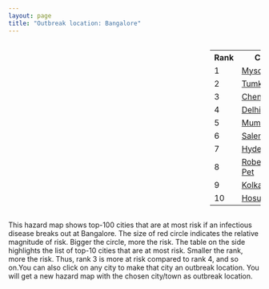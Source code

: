 ```yaml
---
layout: page
title: "Outbreak location: Bangalore"
---
```

<div style="width: 100%; overflow: auto;">
<div style="width: 75%; float: left;">
<div id="mapid">
<script src="https://buda-magenta.github.io/hazard_map/load_map.js"></script>

<script>
var marker_outbreak = L.marker([12.979120, 77.591300],{"autoPan": true}).addTo(map); marker_outbreak.bindTooltip("Bangalore").openTooltip();

var circle_1 = L.circle([12.305183, 76.655361], {"pane": "markerPane", "color": "red", "fill": true, "fillOpacity": 0.2, "fillRule": "evenodd", "lineCap": "round", "lineJoin": "round", "opacity": 1.0, "radius": 47008, "stroke": true, "weight": 3}).addTo(map);
circle_1.bindTooltip("Mysore<br>rank: 1<br>hazard index: 0.047008")
circle_1.bindPopup('<a href="https://buda-magenta.github.io/hazard_map/Mysore">Mysore</a>')

var circle_2 = L.circle([13.340077, 77.100621], {"pane": "markerPane", "color": "red", "fill": true, "fillOpacity": 0.2, "fillRule": "evenodd", "lineCap": "round", "lineJoin": "round", "opacity": 1.0, "radius": 25553, "stroke": true, "weight": 3}).addTo(map);
circle_2.bindTooltip("Tumkur<br>rank: 2<br>hazard index: 0.025554")
circle_2.bindPopup('<a href="https://buda-magenta.github.io/hazard_map/Tumkur">Tumkur</a>')

var circle_3 = L.circle([13.083694, 80.270186], {"pane": "markerPane", "color": "red", "fill": true, "fillOpacity": 0.2, "fillRule": "evenodd", "lineCap": "round", "lineJoin": "round", "opacity": 1.0, "radius": 20978, "stroke": true, "weight": 3}).addTo(map);
circle_3.bindTooltip("Chennai<br>rank: 3<br>hazard index: 0.020979")
circle_3.bindPopup('<a href="https://buda-magenta.github.io/hazard_map/Chennai">Chennai</a>')

var circle_4 = L.circle([28.651718, 77.221939], {"pane": "markerPane", "color": "red", "fill": true, "fillOpacity": 0.2, "fillRule": "evenodd", "lineCap": "round", "lineJoin": "round", "opacity": 1.0, "radius": 20429, "stroke": true, "weight": 3}).addTo(map);
circle_4.bindTooltip("Delhi<br>rank: 4<br>hazard index: 0.020430")
circle_4.bindPopup('<a href="https://buda-magenta.github.io/hazard_map/Delhi">Delhi</a>')

var circle_5 = L.circle([19.075990, 72.877393], {"pane": "markerPane", "color": "red", "fill": true, "fillOpacity": 0.2, "fillRule": "evenodd", "lineCap": "round", "lineJoin": "round", "opacity": 1.0, "radius": 16919, "stroke": true, "weight": 3}).addTo(map);
circle_5.bindTooltip("Mumbai<br>rank: 5<br>hazard index: 0.016919")
circle_5.bindPopup('<a href="https://buda-magenta.github.io/hazard_map/Mumbai">Mumbai</a>')

var circle_6 = L.circle([11.664300, 78.146000], {"pane": "markerPane", "color": "red", "fill": true, "fillOpacity": 0.2, "fillRule": "evenodd", "lineCap": "round", "lineJoin": "round", "opacity": 1.0, "radius": 15769, "stroke": true, "weight": 3}).addTo(map);
circle_6.bindTooltip("Salem<br>rank: 6<br>hazard index: 0.015770")
circle_6.bindPopup('<a href="https://buda-magenta.github.io/hazard_map/Salem">Salem</a>')

var circle_7 = L.circle([17.388786, 78.461065], {"pane": "markerPane", "color": "red", "fill": true, "fillOpacity": 0.2, "fillRule": "evenodd", "lineCap": "round", "lineJoin": "round", "opacity": 1.0, "radius": 14932, "stroke": true, "weight": 3}).addTo(map);
circle_7.bindTooltip("Hyderabad<br>rank: 7<br>hazard index: 0.014932")
circle_7.bindPopup('<a href="https://buda-magenta.github.io/hazard_map/Hyderabad">Hyderabad</a>')

var circle_8 = L.circle([12.955100, 78.269900], {"pane": "markerPane", "color": "red", "fill": true, "fillOpacity": 0.2, "fillRule": "evenodd", "lineCap": "round", "lineJoin": "round", "opacity": 1.0, "radius": 12706, "stroke": true, "weight": 3}).addTo(map);
circle_8.bindTooltip("Robertson Pet<br>rank: 8<br>hazard index: 0.012707")
circle_8.bindPopup('<a href="https://buda-magenta.github.io/hazard_map/Robertson_Pet">Robertson Pet</a>')

var circle_9 = L.circle([22.541418, 88.357691], {"pane": "markerPane", "color": "red", "fill": true, "fillOpacity": 0.2, "fillRule": "evenodd", "lineCap": "round", "lineJoin": "round", "opacity": 1.0, "radius": 10137, "stroke": true, "weight": 3}).addTo(map);
circle_9.bindTooltip("Kolkata<br>rank: 9<br>hazard index: 0.010137")
circle_9.bindPopup('<a href="https://buda-magenta.github.io/hazard_map/Kolkata">Kolkata</a>')

var circle_10 = L.circle([12.732884, 77.830948], {"pane": "markerPane", "color": "red", "fill": true, "fillOpacity": 0.2, "fillRule": "evenodd", "lineCap": "round", "lineJoin": "round", "opacity": 1.0, "radius": 8532, "stroke": true, "weight": 3}).addTo(map);
circle_10.bindTooltip("Hosur<br>rank: 10<br>hazard index: 0.008532")
circle_10.bindPopup('<a href="https://buda-magenta.github.io/hazard_map/Hosur">Hosur</a>')

var circle_11 = L.circle([18.521428, 73.854454], {"pane": "markerPane", "color": "red", "fill": true, "fillOpacity": 0.2, "fillRule": "evenodd", "lineCap": "round", "lineJoin": "round", "opacity": 1.0, "radius": 7918, "stroke": true, "weight": 3}).addTo(map);
circle_11.bindTooltip("Pune<br>rank: 11<br>hazard index: 0.007919")
circle_11.bindPopup('<a href="https://buda-magenta.github.io/hazard_map/Pune">Pune</a>')

var circle_12 = L.circle([12.523889, 76.896196], {"pane": "markerPane", "color": "red", "fill": true, "fillOpacity": 0.2, "fillRule": "evenodd", "lineCap": "round", "lineJoin": "round", "opacity": 1.0, "radius": 6992, "stroke": true, "weight": 3}).addTo(map);
circle_12.bindTooltip("Mandya<br>rank: 12<br>hazard index: 0.006992")
circle_12.bindPopup('<a href="https://buda-magenta.github.io/hazard_map/Mandya">Mandya</a>')

var circle_13 = L.circle([13.137000, 78.133961], {"pane": "markerPane", "color": "red", "fill": true, "fillOpacity": 0.2, "fillRule": "evenodd", "lineCap": "round", "lineJoin": "round", "opacity": 1.0, "radius": 6553, "stroke": true, "weight": 3}).addTo(map);
circle_13.bindTooltip("Kolar<br>rank: 13<br>hazard index: 0.006553")
circle_13.bindPopup('<a href="https://buda-magenta.github.io/hazard_map/Kolar">Kolar</a>')

var circle_14 = L.circle([12.869810, 74.843008], {"pane": "markerPane", "color": "red", "fill": true, "fillOpacity": 0.2, "fillRule": "evenodd", "lineCap": "round", "lineJoin": "round", "opacity": 1.0, "radius": 6455, "stroke": true, "weight": 3}).addTo(map);
circle_14.bindTooltip("Mangalore<br>rank: 14<br>hazard index: 0.006455")
circle_14.bindPopup('<a href="https://buda-magenta.github.io/hazard_map/Mangalore">Mangalore</a>')

var circle_15 = L.circle([13.007082, 76.099270], {"pane": "markerPane", "color": "red", "fill": true, "fillOpacity": 0.2, "fillRule": "evenodd", "lineCap": "round", "lineJoin": "round", "opacity": 1.0, "radius": 5862, "stroke": true, "weight": 3}).addTo(map);
circle_15.bindTooltip("Hassan<br>rank: 15<br>hazard index: 0.005863")
circle_15.bindPopup('<a href="https://buda-magenta.github.io/hazard_map/Hassan">Hassan</a>')

var circle_16 = L.circle([14.466127, 75.920636], {"pane": "markerPane", "color": "red", "fill": true, "fillOpacity": 0.2, "fillRule": "evenodd", "lineCap": "round", "lineJoin": "round", "opacity": 1.0, "radius": 5861, "stroke": true, "weight": 3}).addTo(map);
circle_16.bindTooltip("Davanagere<br>rank: 16<br>hazard index: 0.005862")
circle_16.bindPopup('<a href="https://buda-magenta.github.io/hazard_map/Davanagere">Davanagere</a>')

var circle_17 = L.circle([11.001812, 76.962843], {"pane": "markerPane", "color": "red", "fill": true, "fillOpacity": 0.2, "fillRule": "evenodd", "lineCap": "round", "lineJoin": "round", "opacity": 1.0, "radius": 5517, "stroke": true, "weight": 3}).addTo(map);
circle_17.bindTooltip("Coimbatore<br>rank: 17<br>hazard index: 0.005518")
circle_17.bindPopup('<a href="https://buda-magenta.github.io/hazard_map/Coimbatore">Coimbatore</a>')

var circle_18 = L.circle([13.932609, 75.574978], {"pane": "markerPane", "color": "red", "fill": true, "fillOpacity": 0.2, "fillRule": "evenodd", "lineCap": "round", "lineJoin": "round", "opacity": 1.0, "radius": 5393, "stroke": true, "weight": 3}).addTo(map);
circle_18.bindTooltip("Shimoga<br>rank: 18<br>hazard index: 0.005393")
circle_18.bindPopup('<a href="https://buda-magenta.github.io/hazard_map/Shimoga">Shimoga</a>')

var circle_19 = L.circle([23.021624, 72.579707], {"pane": "markerPane", "color": "red", "fill": true, "fillOpacity": 0.2, "fillRule": "evenodd", "lineCap": "round", "lineJoin": "round", "opacity": 1.0, "radius": 5319, "stroke": true, "weight": 3}).addTo(map);
circle_19.bindTooltip("Ahmedabad<br>rank: 19<br>hazard index: 0.005320")
circle_19.bindPopup('<a href="https://buda-magenta.github.io/hazard_map/Ahmedabad">Ahmedabad</a>')

var circle_20 = L.circle([9.931308, 76.267414], {"pane": "markerPane", "color": "red", "fill": true, "fillOpacity": 0.2, "fillRule": "evenodd", "lineCap": "round", "lineJoin": "round", "opacity": 1.0, "radius": 4685, "stroke": true, "weight": 3}).addTo(map);
circle_20.bindTooltip("Kochi<br>rank: 20<br>hazard index: 0.004685")
circle_20.bindPopup('<a href="https://buda-magenta.github.io/hazard_map/Kochi">Kochi</a>')

var circle_21 = L.circle([15.351838, 75.137985], {"pane": "markerPane", "color": "red", "fill": true, "fillOpacity": 0.2, "fillRule": "evenodd", "lineCap": "round", "lineJoin": "round", "opacity": 1.0, "radius": 4582, "stroke": true, "weight": 3}).addTo(map);
circle_21.bindTooltip("Hubli<br>rank: 21<br>hazard index: 0.004582")
circle_21.bindPopup('<a href="https://buda-magenta.github.io/hazard_map/Hubli">Hubli</a>')

var circle_22 = L.circle([16.508759, 80.618510], {"pane": "markerPane", "color": "red", "fill": true, "fillOpacity": 0.2, "fillRule": "evenodd", "lineCap": "round", "lineJoin": "round", "opacity": 1.0, "radius": 4488, "stroke": true, "weight": 3}).addTo(map);
circle_22.bindTooltip("Vijayawada<br>rank: 22<br>hazard index: 0.004489")
circle_22.bindPopup('<a href="https://buda-magenta.github.io/hazard_map/Vijayawada">Vijayawada</a>')

var circle_23 = L.circle([17.723128, 83.301284], {"pane": "markerPane", "color": "red", "fill": true, "fillOpacity": 0.2, "fillRule": "evenodd", "lineCap": "round", "lineJoin": "round", "opacity": 1.0, "radius": 4446, "stroke": true, "weight": 3}).addTo(map);
circle_23.bindTooltip("Visakhapatnam<br>rank: 23<br>hazard index: 0.004447")
circle_23.bindPopup('<a href="https://buda-magenta.github.io/hazard_map/Visakhapatnam">Visakhapatnam</a>')

var circle_24 = L.circle([14.654623, 77.556260], {"pane": "markerPane", "color": "red", "fill": true, "fillOpacity": 0.2, "fillRule": "evenodd", "lineCap": "round", "lineJoin": "round", "opacity": 1.0, "radius": 4344, "stroke": true, "weight": 3}).addTo(map);
circle_24.bindTooltip("Anantapur<br>rank: 24<br>hazard index: 0.004344")
circle_24.bindPopup('<a href="https://buda-magenta.github.io/hazard_map/Anantapur">Anantapur</a>')

var circle_25 = L.circle([15.398403, 73.812918], {"pane": "markerPane", "color": "red", "fill": true, "fillOpacity": 0.2, "fillRule": "evenodd", "lineCap": "round", "lineJoin": "round", "opacity": 1.0, "radius": 4057, "stroke": true, "weight": 3}).addTo(map);
circle_25.bindTooltip("Vasco Da Gama<br>rank: 25<br>hazard index: 0.004057")
circle_25.bindPopup('<a href="https://buda-magenta.github.io/hazard_map/Vasco_Da_Gama">Vasco Da Gama</a>')

var circle_26 = L.circle([20.266777, 85.843559], {"pane": "markerPane", "color": "red", "fill": true, "fillOpacity": 0.2, "fillRule": "evenodd", "lineCap": "round", "lineJoin": "round", "opacity": 1.0, "radius": 3992, "stroke": true, "weight": 3}).addTo(map);
circle_26.bindTooltip("Bhubaneswar<br>rank: 26<br>hazard index: 0.003992")
circle_26.bindPopup('<a href="https://buda-magenta.github.io/hazard_map/Bhubaneswar">Bhubaneswar</a>')

var circle_27 = L.circle([8.576971, 77.050125], {"pane": "markerPane", "color": "red", "fill": true, "fillOpacity": 0.2, "fillRule": "evenodd", "lineCap": "round", "lineJoin": "round", "opacity": 1.0, "radius": 3327, "stroke": true, "weight": 3}).addTo(map);
circle_27.bindTooltip("Thiruvananthapuram<br>rank: 27<br>hazard index: 0.003328")
circle_27.bindPopup('<a href="https://buda-magenta.github.io/hazard_map/Thiruvananthapuram">Thiruvananthapuram</a>')

var circle_28 = L.circle([13.826383, 77.493772], {"pane": "markerPane", "color": "red", "fill": true, "fillOpacity": 0.2, "fillRule": "evenodd", "lineCap": "round", "lineJoin": "round", "opacity": 1.0, "radius": 2938, "stroke": true, "weight": 3}).addTo(map);
circle_28.bindTooltip("Hindupur<br>rank: 28<br>hazard index: 0.002938")
circle_28.bindPopup('<a href="https://buda-magenta.github.io/hazard_map/Hindupur">Hindupur</a>')

var circle_29 = L.circle([17.849907, 75.276320], {"pane": "markerPane", "color": "red", "fill": true, "fillOpacity": 0.2, "fillRule": "evenodd", "lineCap": "round", "lineJoin": "round", "opacity": 1.0, "radius": 2830, "stroke": true, "weight": 3}).addTo(map);
circle_29.bindTooltip("Solapur<br>rank: 29<br>hazard index: 0.002830")
circle_29.bindPopup('<a href="https://buda-magenta.github.io/hazard_map/Solapur">Solapur</a>')

var circle_30 = L.circle([21.149813, 79.082056], {"pane": "markerPane", "color": "red", "fill": true, "fillOpacity": 0.2, "fillRule": "evenodd", "lineCap": "round", "lineJoin": "round", "opacity": 1.0, "radius": 2656, "stroke": true, "weight": 3}).addTo(map);
circle_30.bindTooltip("Nagpur<br>rank: 30<br>hazard index: 0.002657")
circle_30.bindPopup('<a href="https://buda-magenta.github.io/hazard_map/Nagpur">Nagpur</a>')

var circle_31 = L.circle([14.226644, 76.400512], {"pane": "markerPane", "color": "red", "fill": true, "fillOpacity": 0.2, "fillRule": "evenodd", "lineCap": "round", "lineJoin": "round", "opacity": 1.0, "radius": 2652, "stroke": true, "weight": 3}).addTo(map);
circle_31.bindTooltip("Chitradurga<br>rank: 31<br>hazard index: 0.002652")
circle_31.bindPopup('<a href="https://buda-magenta.github.io/hazard_map/Chitradurga">Chitradurga</a>')

var circle_32 = L.circle([14.422347, 77.720069], {"pane": "markerPane", "color": "red", "fill": true, "fillOpacity": 0.2, "fillRule": "evenodd", "lineCap": "round", "lineJoin": "round", "opacity": 1.0, "radius": 2587, "stroke": true, "weight": 3}).addTo(map);
circle_32.bindTooltip("Dharmavaram<br>rank: 32<br>hazard index: 0.002588")
circle_32.bindPopup('<a href="https://buda-magenta.github.io/hazard_map/Dharmavaram">Dharmavaram</a>')

var circle_33 = L.circle([9.926115, 78.114098], {"pane": "markerPane", "color": "red", "fill": true, "fillOpacity": 0.2, "fillRule": "evenodd", "lineCap": "round", "lineJoin": "round", "opacity": 1.0, "radius": 2576, "stroke": true, "weight": 3}).addTo(map);
circle_33.bindTooltip("Madurai<br>rank: 33<br>hazard index: 0.002576")
circle_33.bindPopup('<a href="https://buda-magenta.github.io/hazard_map/Madurai">Madurai</a>')

var circle_34 = L.circle([20.166670, 79.172114], {"pane": "markerPane", "color": "red", "fill": true, "fillOpacity": 0.2, "fillRule": "evenodd", "lineCap": "round", "lineJoin": "round", "opacity": 1.0, "radius": 2522, "stroke": true, "weight": 3}).addTo(map);
circle_34.bindTooltip("Bhadravati<br>rank: 34<br>hazard index: 0.002522")
circle_34.bindPopup('<a href="https://buda-magenta.github.io/hazard_map/Bhadravati">Bhadravati</a>')

var circle_35 = L.circle([11.369204, 77.676627], {"pane": "markerPane", "color": "red", "fill": true, "fillOpacity": 0.2, "fillRule": "evenodd", "lineCap": "round", "lineJoin": "round", "opacity": 1.0, "radius": 2483, "stroke": true, "weight": 3}).addTo(map);
circle_35.bindTooltip("Erode<br>rank: 35<br>hazard index: 0.002484")
circle_35.bindPopup('<a href="https://buda-magenta.github.io/hazard_map/Erode">Erode</a>')

var circle_36 = L.circle([17.166667, 77.083333], {"pane": "markerPane", "color": "red", "fill": true, "fillOpacity": 0.2, "fillRule": "evenodd", "lineCap": "round", "lineJoin": "round", "opacity": 1.0, "radius": 2416, "stroke": true, "weight": 3}).addTo(map);
circle_36.bindTooltip("Gulbarga<br>rank: 36<br>hazard index: 0.002417")
circle_36.bindPopup('<a href="https://buda-magenta.github.io/hazard_map/Gulbarga">Gulbarga</a>')

var circle_37 = L.circle([26.838100, 80.934600], {"pane": "markerPane", "color": "red", "fill": true, "fillOpacity": 0.2, "fillRule": "evenodd", "lineCap": "round", "lineJoin": "round", "opacity": 1.0, "radius": 2407, "stroke": true, "weight": 3}).addTo(map);
circle_37.bindTooltip("Lucknow<br>rank: 37<br>hazard index: 0.002407")
circle_37.bindPopup('<a href="https://buda-magenta.github.io/hazard_map/Lucknow">Lucknow</a>')

var circle_38 = L.circle([26.915458, 75.818982], {"pane": "markerPane", "color": "red", "fill": true, "fillOpacity": 0.2, "fillRule": "evenodd", "lineCap": "round", "lineJoin": "round", "opacity": 1.0, "radius": 2331, "stroke": true, "weight": 3}).addTo(map);
circle_38.bindTooltip("Jaipur<br>rank: 38<br>hazard index: 0.002331")
circle_38.bindPopup('<a href="https://buda-magenta.github.io/hazard_map/Jaipur">Jaipur</a>')

var circle_39 = L.circle([13.160105, 79.155551], {"pane": "markerPane", "color": "red", "fill": true, "fillOpacity": 0.2, "fillRule": "evenodd", "lineCap": "round", "lineJoin": "round", "opacity": 1.0, "radius": 2222, "stroke": true, "weight": 3}).addTo(map);
circle_39.bindTooltip("Chittoor<br>rank: 39<br>hazard index: 0.002222")
circle_39.bindPopup('<a href="https://buda-magenta.github.io/hazard_map/Chittoor">Chittoor</a>')

var circle_40 = L.circle([26.180598, 91.753943], {"pane": "markerPane", "color": "red", "fill": true, "fillOpacity": 0.2, "fillRule": "evenodd", "lineCap": "round", "lineJoin": "round", "opacity": 1.0, "radius": 2125, "stroke": true, "weight": 3}).addTo(map);
circle_40.bindTooltip("Guwahati<br>rank: 40<br>hazard index: 0.002126")
circle_40.bindPopup('<a href="https://buda-magenta.github.io/hazard_map/Guwahati">Guwahati</a>')

var circle_41 = L.circle([25.609324, 85.123525], {"pane": "markerPane", "color": "red", "fill": true, "fillOpacity": 0.2, "fillRule": "evenodd", "lineCap": "round", "lineJoin": "round", "opacity": 1.0, "radius": 2120, "stroke": true, "weight": 3}).addTo(map);
circle_41.bindTooltip("Patna<br>rank: 41<br>hazard index: 0.002120")
circle_41.bindPopup('<a href="https://buda-magenta.github.io/hazard_map/Patna">Patna</a>')

var circle_42 = L.circle([12.794811, 79.000641], {"pane": "markerPane", "color": "red", "fill": true, "fillOpacity": 0.2, "fillRule": "evenodd", "lineCap": "round", "lineJoin": "round", "opacity": 1.0, "radius": 2044, "stroke": true, "weight": 3}).addTo(map);
circle_42.bindTooltip("Vellore<br>rank: 42<br>hazard index: 0.002044")
circle_42.bindPopup('<a href="https://buda-magenta.github.io/hazard_map/Vellore">Vellore</a>')

var circle_43 = L.circle([13.573260, 78.479146], {"pane": "markerPane", "color": "red", "fill": true, "fillOpacity": 0.2, "fillRule": "evenodd", "lineCap": "round", "lineJoin": "round", "opacity": 1.0, "radius": 1863, "stroke": true, "weight": 3}).addTo(map);
circle_43.bindTooltip("Madanapalle<br>rank: 43<br>hazard index: 0.001863")
circle_43.bindPopup('<a href="https://buda-magenta.github.io/hazard_map/Madanapalle">Madanapalle</a>')

var circle_44 = L.circle([12.792907, 78.699917], {"pane": "markerPane", "color": "red", "fill": true, "fillOpacity": 0.2, "fillRule": "evenodd", "lineCap": "round", "lineJoin": "round", "opacity": 1.0, "radius": 1711, "stroke": true, "weight": 3}).addTo(map);
circle_44.bindTooltip("Ambur<br>rank: 44<br>hazard index: 0.001711")
circle_44.bindPopup('<a href="https://buda-magenta.github.io/hazard_map/Ambur">Ambur</a>')

var circle_45 = L.circle([13.631637, 79.423171], {"pane": "markerPane", "color": "red", "fill": true, "fillOpacity": 0.2, "fillRule": "evenodd", "lineCap": "round", "lineJoin": "round", "opacity": 1.0, "radius": 1709, "stroke": true, "weight": 3}).addTo(map);
circle_45.bindTooltip("Tirupati<br>rank: 45<br>hazard index: 0.001710")
circle_45.bindPopup('<a href="https://buda-magenta.github.io/hazard_map/Tirupati">Tirupati</a>')

var circle_46 = L.circle([22.720362, 75.868200], {"pane": "markerPane", "color": "red", "fill": true, "fillOpacity": 0.2, "fillRule": "evenodd", "lineCap": "round", "lineJoin": "round", "opacity": 1.0, "radius": 1699, "stroke": true, "weight": 3}).addTo(map);
circle_46.bindTooltip("Indore<br>rank: 46<br>hazard index: 0.001699")
circle_46.bindPopup('<a href="https://buda-magenta.github.io/hazard_map/Indore">Indore</a>')

var circle_47 = L.circle([25.531031, 78.652689], {"pane": "markerPane", "color": "red", "fill": true, "fillOpacity": 0.2, "fillRule": "evenodd", "lineCap": "round", "lineJoin": "round", "opacity": 1.0, "radius": 1632, "stroke": true, "weight": 3}).addTo(map);
circle_47.bindTooltip("Jhansi<br>rank: 47<br>hazard index: 0.001632")
circle_47.bindPopup('<a href="https://buda-magenta.github.io/hazard_map/Jhansi">Jhansi</a>')

var circle_48 = L.circle([23.370035, 85.325013], {"pane": "markerPane", "color": "red", "fill": true, "fillOpacity": 0.2, "fillRule": "evenodd", "lineCap": "round", "lineJoin": "round", "opacity": 1.0, "radius": 1592, "stroke": true, "weight": 3}).addTo(map);
circle_48.bindTooltip("Ranchi<br>rank: 48<br>hazard index: 0.001593")
circle_48.bindPopup('<a href="https://buda-magenta.github.io/hazard_map/Ranchi">Ranchi</a>')

var circle_49 = L.circle([11.101781, 77.345192], {"pane": "markerPane", "color": "red", "fill": true, "fillOpacity": 0.2, "fillRule": "evenodd", "lineCap": "round", "lineJoin": "round", "opacity": 1.0, "radius": 1582, "stroke": true, "weight": 3}).addTo(map);
circle_49.bindTooltip("Tiruppur<br>rank: 49<br>hazard index: 0.001583")
circle_49.bindPopup('<a href="https://buda-magenta.github.io/hazard_map/Tiruppur">Tiruppur</a>')

var circle_50 = L.circle([12.227213, 79.070156], {"pane": "markerPane", "color": "red", "fill": true, "fillOpacity": 0.2, "fillRule": "evenodd", "lineCap": "round", "lineJoin": "round", "opacity": 1.0, "radius": 1421, "stroke": true, "weight": 3}).addTo(map);
circle_50.bindTooltip("Tiruvannamalai<br>rank: 50<br>hazard index: 0.001421")
circle_50.bindPopup('<a href="https://buda-magenta.github.io/hazard_map/Tiruvannamalai">Tiruvannamalai</a>')

var circle_51 = L.circle([15.143395, 76.919388], {"pane": "markerPane", "color": "red", "fill": true, "fillOpacity": 0.2, "fillRule": "evenodd", "lineCap": "round", "lineJoin": "round", "opacity": 1.0, "radius": 1377, "stroke": true, "weight": 3}).addTo(map);
circle_51.bindTooltip("Bellary<br>rank: 51<br>hazard index: 0.001377")
circle_51.bindPopup('<a href="https://buda-magenta.github.io/hazard_map/Bellary">Bellary</a>')

var circle_52 = L.circle([15.857267, 74.506934], {"pane": "markerPane", "color": "red", "fill": true, "fillOpacity": 0.2, "fillRule": "evenodd", "lineCap": "round", "lineJoin": "round", "opacity": 1.0, "radius": 1330, "stroke": true, "weight": 3}).addTo(map);
circle_52.bindTooltip("Belgaum<br>rank: 52<br>hazard index: 0.001331")
circle_52.bindPopup('<a href="https://buda-magenta.github.io/hazard_map/Belgaum">Belgaum</a>')

var circle_53 = L.circle([14.625888, 75.635724], {"pane": "markerPane", "color": "red", "fill": true, "fillOpacity": 0.2, "fillRule": "evenodd", "lineCap": "round", "lineJoin": "round", "opacity": 1.0, "radius": 1193, "stroke": true, "weight": 3}).addTo(map);
circle_53.bindTooltip("Ranibennur<br>rank: 53<br>hazard index: 0.001194")
circle_53.bindPopup('<a href="https://buda-magenta.github.io/hazard_map/Ranibennur">Ranibennur</a>')

var circle_54 = L.circle([21.170200, 72.831100], {"pane": "markerPane", "color": "red", "fill": true, "fillOpacity": 0.2, "fillRule": "evenodd", "lineCap": "round", "lineJoin": "round", "opacity": 1.0, "radius": 1140, "stroke": true, "weight": 3}).addTo(map);
circle_54.bindTooltip("Surat<br>rank: 54<br>hazard index: 0.001140")
circle_54.bindPopup('<a href="https://buda-magenta.github.io/hazard_map/Surat">Surat</a>')

var circle_55 = L.circle([16.083333, 77.166667], {"pane": "markerPane", "color": "red", "fill": true, "fillOpacity": 0.2, "fillRule": "evenodd", "lineCap": "round", "lineJoin": "round", "opacity": 1.0, "radius": 1073, "stroke": true, "weight": 3}).addTo(map);
circle_55.bindTooltip("Raichur<br>rank: 55<br>hazard index: 0.001074")
circle_55.bindPopup('<a href="https://buda-magenta.github.io/hazard_map/Raichur">Raichur</a>')

var circle_56 = L.circle([17.005045, 81.780473], {"pane": "markerPane", "color": "red", "fill": true, "fillOpacity": 0.2, "fillRule": "evenodd", "lineCap": "round", "lineJoin": "round", "opacity": 1.0, "radius": 996, "stroke": true, "weight": 3}).addTo(map);
circle_56.bindTooltip("Rajahmundry<br>rank: 56<br>hazard index: 0.000997")
circle_56.bindPopup('<a href="https://buda-magenta.github.io/hazard_map/Rajahmundry">Rajahmundry</a>')

var circle_57 = L.circle([30.733442, 76.779714], {"pane": "markerPane", "color": "red", "fill": true, "fillOpacity": 0.2, "fillRule": "evenodd", "lineCap": "round", "lineJoin": "round", "opacity": 1.0, "radius": 964, "stroke": true, "weight": 3}).addTo(map);
circle_57.bindTooltip("Chandigarh<br>rank: 57<br>hazard index: 0.000965")
circle_57.bindPopup('<a href="https://buda-magenta.github.io/hazard_map/Chandigarh">Chandigarh</a>')

var circle_58 = L.circle([19.194329, 72.970178], {"pane": "markerPane", "color": "red", "fill": true, "fillOpacity": 0.2, "fillRule": "evenodd", "lineCap": "round", "lineJoin": "round", "opacity": 1.0, "radius": 946, "stroke": true, "weight": 3}).addTo(map);
circle_58.bindTooltip("Thane<br>rank: 58<br>hazard index: 0.000946")
circle_58.bindPopup('<a href="https://buda-magenta.github.io/hazard_map/Thane">Thane</a>')

var circle_59 = L.circle([18.793568, 80.815939], {"pane": "markerPane", "color": "red", "fill": true, "fillOpacity": 0.2, "fillRule": "evenodd", "lineCap": "round", "lineJoin": "round", "opacity": 1.0, "radius": 945, "stroke": true, "weight": 3}).addTo(map);
circle_59.bindTooltip("Bijapur<br>rank: 59<br>hazard index: 0.000945")
circle_59.bindPopup('<a href="https://buda-magenta.github.io/hazard_map/Bijapur">Bijapur</a>')

var circle_60 = L.circle([16.291519, 80.454159], {"pane": "markerPane", "color": "red", "fill": true, "fillOpacity": 0.2, "fillRule": "evenodd", "lineCap": "round", "lineJoin": "round", "opacity": 1.0, "radius": 935, "stroke": true, "weight": 3}).addTo(map);
circle_60.bindTooltip("Guntur<br>rank: 60<br>hazard index: 0.000936")
circle_60.bindPopup('<a href="https://buda-magenta.github.io/hazard_map/Guntur">Guntur</a>')

var circle_61 = L.circle([15.119651, 77.455290], {"pane": "markerPane", "color": "red", "fill": true, "fillOpacity": 0.2, "fillRule": "evenodd", "lineCap": "round", "lineJoin": "round", "opacity": 1.0, "radius": 930, "stroke": true, "weight": 3}).addTo(map);
circle_61.bindTooltip("Guntakal<br>rank: 61<br>hazard index: 0.000930")
circle_61.bindPopup('<a href="https://buda-magenta.github.io/hazard_map/Guntakal">Guntakal</a>')

var circle_62 = L.circle([10.804973, 78.687030], {"pane": "markerPane", "color": "red", "fill": true, "fillOpacity": 0.2, "fillRule": "evenodd", "lineCap": "round", "lineJoin": "round", "opacity": 1.0, "radius": 917, "stroke": true, "weight": 3}).addTo(map);
circle_62.bindTooltip("Tiruchirappalli<br>rank: 62<br>hazard index: 0.000918")
circle_62.bindPopup('<a href="https://buda-magenta.github.io/hazard_map/Tiruchirappalli">Tiruchirappalli</a>')

var circle_63 = L.circle([26.698885, 88.320030], {"pane": "markerPane", "color": "red", "fill": true, "fillOpacity": 0.2, "fillRule": "evenodd", "lineCap": "round", "lineJoin": "round", "opacity": 1.0, "radius": 884, "stroke": true, "weight": 3}).addTo(map);
circle_63.bindTooltip("Bagdogra<br>rank: 63<br>hazard index: 0.000884")
circle_63.bindPopup('<a href="https://buda-magenta.github.io/hazard_map/Bagdogra">Bagdogra</a>')

var circle_64 = L.circle([15.266493, 76.387230], {"pane": "markerPane", "color": "red", "fill": true, "fillOpacity": 0.2, "fillRule": "evenodd", "lineCap": "round", "lineJoin": "round", "opacity": 1.0, "radius": 862, "stroke": true, "weight": 3}).addTo(map);
circle_64.bindTooltip("Hospet<br>rank: 64<br>hazard index: 0.000862")
circle_64.bindPopup('<a href="https://buda-magenta.github.io/hazard_map/Hospet">Hospet</a>')

var circle_65 = L.circle([11.258608, 75.778874], {"pane": "markerPane", "color": "red", "fill": true, "fillOpacity": 0.2, "fillRule": "evenodd", "lineCap": "round", "lineJoin": "round", "opacity": 1.0, "radius": 745, "stroke": true, "weight": 3}).addTo(map);
circle_65.bindTooltip("Kozhikode<br>rank: 65<br>hazard index: 0.000745")
circle_65.bindPopup('<a href="https://buda-magenta.github.io/hazard_map/Kozhikode">Kozhikode</a>')

var circle_66 = L.circle([25.335649, 83.007629], {"pane": "markerPane", "color": "red", "fill": true, "fillOpacity": 0.2, "fillRule": "evenodd", "lineCap": "round", "lineJoin": "round", "opacity": 1.0, "radius": 744, "stroke": true, "weight": 3}).addTo(map);
circle_66.bindTooltip("Varanasi<br>rank: 66<br>hazard index: 0.000744")
circle_66.bindPopup('<a href="https://buda-magenta.github.io/hazard_map/Varanasi">Varanasi</a>')

var circle_67 = L.circle([14.449372, 79.987376], {"pane": "markerPane", "color": "red", "fill": true, "fillOpacity": 0.2, "fillRule": "evenodd", "lineCap": "round", "lineJoin": "round", "opacity": 1.0, "radius": 613, "stroke": true, "weight": 3}).addTo(map);
circle_67.bindTooltip("Nellore<br>rank: 67<br>hazard index: 0.000614")
circle_67.bindPopup('<a href="https://buda-magenta.github.io/hazard_map/Nellore">Nellore</a>')

var circle_68 = L.circle([8.701220, 77.579269], {"pane": "markerPane", "color": "red", "fill": true, "fillOpacity": 0.2, "fillRule": "evenodd", "lineCap": "round", "lineJoin": "round", "opacity": 1.0, "radius": 612, "stroke": true, "weight": 3}).addTo(map);
circle_68.bindTooltip("Tirunelveli<br>rank: 68<br>hazard index: 0.000613")
circle_68.bindPopup('<a href="https://buda-magenta.github.io/hazard_map/Tirunelveli">Tirunelveli</a>')

var circle_69 = L.circle([15.426365, 75.630079], {"pane": "markerPane", "color": "red", "fill": true, "fillOpacity": 0.2, "fillRule": "evenodd", "lineCap": "round", "lineJoin": "round", "opacity": 1.0, "radius": 603, "stroke": true, "weight": 3}).addTo(map);
circle_69.bindTooltip("Gadag<br>rank: 69<br>hazard index: 0.000603")
circle_69.bindPopup('<a href="https://buda-magenta.github.io/hazard_map/Gadag">Gadag</a>')

var circle_70 = L.circle([10.525626, 76.213254], {"pane": "markerPane", "color": "red", "fill": true, "fillOpacity": 0.2, "fillRule": "evenodd", "lineCap": "round", "lineJoin": "round", "opacity": 1.0, "radius": 602, "stroke": true, "weight": 3}).addTo(map);
circle_70.bindTooltip("Thrissur<br>rank: 70<br>hazard index: 0.000602")
circle_70.bindPopup('<a href="https://buda-magenta.github.io/hazard_map/Thrissur">Thrissur</a>')

var circle_71 = L.circle([17.910400, 77.519900], {"pane": "markerPane", "color": "red", "fill": true, "fillOpacity": 0.2, "fillRule": "evenodd", "lineCap": "round", "lineJoin": "round", "opacity": 1.0, "radius": 596, "stroke": true, "weight": 3}).addTo(map);
circle_71.bindTooltip("Bidar<br>rank: 71<br>hazard index: 0.000596")
circle_71.bindPopup('<a href="https://buda-magenta.github.io/hazard_map/Bidar">Bidar</a>')

var circle_72 = L.circle([23.258486, 77.401989], {"pane": "markerPane", "color": "red", "fill": true, "fillOpacity": 0.2, "fillRule": "evenodd", "lineCap": "round", "lineJoin": "round", "opacity": 1.0, "radius": 583, "stroke": true, "weight": 3}).addTo(map);
circle_72.bindTooltip("Bhopal<br>rank: 72<br>hazard index: 0.000583")
circle_72.bindPopup('<a href="https://buda-magenta.github.io/hazard_map/Bhopal">Bhopal</a>')

var circle_73 = L.circle([13.318014, 75.773874], {"pane": "markerPane", "color": "red", "fill": true, "fillOpacity": 0.2, "fillRule": "evenodd", "lineCap": "round", "lineJoin": "round", "opacity": 1.0, "radius": 583, "stroke": true, "weight": 3}).addTo(map);
circle_73.bindTooltip("Chikmagalur<br>rank: 73<br>hazard index: 0.000583")
circle_73.bindPopup('<a href="https://buda-magenta.github.io/hazard_map/Chikmagalur">Chikmagalur</a>')

var circle_74 = L.circle([10.915649, 79.806949], {"pane": "markerPane", "color": "red", "fill": true, "fillOpacity": 0.2, "fillRule": "evenodd", "lineCap": "round", "lineJoin": "round", "opacity": 1.0, "radius": 487, "stroke": true, "weight": 3}).addTo(map);
circle_74.bindTooltip("Pondicherry<br>rank: 74<br>hazard index: 0.000487")
circle_74.bindPopup('<a href="https://buda-magenta.github.io/hazard_map/Pondicherry">Pondicherry</a>')

var circle_75 = L.circle([19.807608, 85.825254], {"pane": "markerPane", "color": "red", "fill": true, "fillOpacity": 0.2, "fillRule": "evenodd", "lineCap": "round", "lineJoin": "round", "opacity": 1.0, "radius": 459, "stroke": true, "weight": 3}).addTo(map);
circle_75.bindTooltip("Puri<br>rank: 75<br>hazard index: 0.000460")
circle_75.bindPopup('<a href="https://buda-magenta.github.io/hazard_map/Puri">Puri</a>')

var circle_76 = L.circle([21.237947, 81.633683], {"pane": "markerPane", "color": "red", "fill": true, "fillOpacity": 0.2, "fillRule": "evenodd", "lineCap": "round", "lineJoin": "round", "opacity": 1.0, "radius": 440, "stroke": true, "weight": 3}).addTo(map);
circle_76.bindTooltip("Raipur<br>rank: 76<br>hazard index: 0.000441")
circle_76.bindPopup('<a href="https://buda-magenta.github.io/hazard_map/Raipur">Raipur</a>')

var circle_77 = L.circle([8.887951, 76.595501], {"pane": "markerPane", "color": "red", "fill": true, "fillOpacity": 0.2, "fillRule": "evenodd", "lineCap": "round", "lineJoin": "round", "opacity": 1.0, "radius": 439, "stroke": true, "weight": 3}).addTo(map);
circle_77.bindTooltip("Kollam<br>rank: 77<br>hazard index: 0.000440")
circle_77.bindPopup('<a href="https://buda-magenta.github.io/hazard_map/Kollam">Kollam</a>')

var circle_78 = L.circle([31.634308, 74.873679], {"pane": "markerPane", "color": "red", "fill": true, "fillOpacity": 0.2, "fillRule": "evenodd", "lineCap": "round", "lineJoin": "round", "opacity": 1.0, "radius": 438, "stroke": true, "weight": 3}).addTo(map);
circle_78.bindTooltip("Amritsar<br>rank: 78<br>hazard index: 0.000439")
circle_78.bindPopup('<a href="https://buda-magenta.github.io/hazard_map/Amritsar">Amritsar</a>')

var circle_79 = L.circle([30.325565, 78.043681], {"pane": "markerPane", "color": "red", "fill": true, "fillOpacity": 0.2, "fillRule": "evenodd", "lineCap": "round", "lineJoin": "round", "opacity": 1.0, "radius": 429, "stroke": true, "weight": 3}).addTo(map);
circle_79.bindTooltip("Dehradun<br>rank: 79<br>hazard index: 0.000429")
circle_79.bindPopup('<a href="https://buda-magenta.github.io/hazard_map/Dehradun">Dehradun</a>')

var circle_80 = L.circle([19.169335, 77.311013], {"pane": "markerPane", "color": "red", "fill": true, "fillOpacity": 0.2, "fillRule": "evenodd", "lineCap": "round", "lineJoin": "round", "opacity": 1.0, "radius": 425, "stroke": true, "weight": 3}).addTo(map);
circle_80.bindTooltip("Nanded Waghala<br>rank: 80<br>hazard index: 0.000425")
circle_80.bindPopup('<a href="https://buda-magenta.github.io/hazard_map/Nanded_Waghala">Nanded Waghala</a>')

var circle_81 = L.circle([16.850253, 74.594888], {"pane": "markerPane", "color": "red", "fill": true, "fillOpacity": 0.2, "fillRule": "evenodd", "lineCap": "round", "lineJoin": "round", "opacity": 1.0, "radius": 417, "stroke": true, "weight": 3}).addTo(map);
circle_81.bindTooltip("Sangli<br>rank: 81<br>hazard index: 0.000417")
circle_81.bindPopup('<a href="https://buda-magenta.github.io/hazard_map/Sangli">Sangli</a>')

var circle_82 = L.circle([10.330330, 78.067398], {"pane": "markerPane", "color": "red", "fill": true, "fillOpacity": 0.2, "fillRule": "evenodd", "lineCap": "round", "lineJoin": "round", "opacity": 1.0, "radius": 414, "stroke": true, "weight": 3}).addTo(map);
circle_82.bindTooltip("Dindigul<br>rank: 82<br>hazard index: 0.000415")
circle_82.bindPopup('<a href="https://buda-magenta.github.io/hazard_map/Dindigul">Dindigul</a>')

var circle_83 = L.circle([22.297314, 73.194257], {"pane": "markerPane", "color": "red", "fill": true, "fillOpacity": 0.2, "fillRule": "evenodd", "lineCap": "round", "lineJoin": "round", "opacity": 1.0, "radius": 408, "stroke": true, "weight": 3}).addTo(map);
circle_83.bindTooltip("Vadodara<br>rank: 83<br>hazard index: 0.000408")
circle_83.bindPopup('<a href="https://buda-magenta.github.io/hazard_map/Vadodara">Vadodara</a>')

var circle_84 = L.circle([15.631900, 77.275900], {"pane": "markerPane", "color": "red", "fill": true, "fillOpacity": 0.2, "fillRule": "evenodd", "lineCap": "round", "lineJoin": "round", "opacity": 1.0, "radius": 397, "stroke": true, "weight": 3}).addTo(map);
circle_84.bindTooltip("Adoni<br>rank: 84<br>hazard index: 0.000397")
circle_84.bindPopup('<a href="https://buda-magenta.github.io/hazard_map/Adoni">Adoni</a>')

var circle_85 = L.circle([26.460914, 80.321759], {"pane": "markerPane", "color": "red", "fill": true, "fillOpacity": 0.2, "fillRule": "evenodd", "lineCap": "round", "lineJoin": "round", "opacity": 1.0, "radius": 389, "stroke": true, "weight": 3}).addTo(map);
circle_85.bindTooltip("Kanpur<br>rank: 85<br>hazard index: 0.000389")
circle_85.bindPopup('<a href="https://buda-magenta.github.io/hazard_map/Kanpur">Kanpur</a>')

var circle_86 = L.circle([20.843512, 75.525927], {"pane": "markerPane", "color": "red", "fill": true, "fillOpacity": 0.2, "fillRule": "evenodd", "lineCap": "round", "lineJoin": "round", "opacity": 1.0, "radius": 369, "stroke": true, "weight": 3}).addTo(map);
circle_86.bindTooltip("Jalgaon<br>rank: 86<br>hazard index: 0.000369")
circle_86.bindPopup('<a href="https://buda-magenta.github.io/hazard_map/Jalgaon">Jalgaon</a>')

var circle_87 = L.circle([20.468600, 85.879200], {"pane": "markerPane", "color": "red", "fill": true, "fillOpacity": 0.2, "fillRule": "evenodd", "lineCap": "round", "lineJoin": "round", "opacity": 1.0, "radius": 356, "stroke": true, "weight": 3}).addTo(map);
circle_87.bindTooltip("Cuttack<br>rank: 87<br>hazard index: 0.000356")
circle_87.bindPopup('<a href="https://buda-magenta.github.io/hazard_map/Cuttack">Cuttack</a>')

var circle_88 = L.circle([10.787898, 76.474087], {"pane": "markerPane", "color": "red", "fill": true, "fillOpacity": 0.2, "fillRule": "evenodd", "lineCap": "round", "lineJoin": "round", "opacity": 1.0, "radius": 346, "stroke": true, "weight": 3}).addTo(map);
circle_88.bindTooltip("Palakkad<br>rank: 88<br>hazard index: 0.000347")
circle_88.bindPopup('<a href="https://buda-magenta.github.io/hazard_map/Palakkad">Palakkad</a>')

var circle_89 = L.circle([18.112082, 83.405220], {"pane": "markerPane", "color": "red", "fill": true, "fillOpacity": 0.2, "fillRule": "evenodd", "lineCap": "round", "lineJoin": "round", "opacity": 1.0, "radius": 341, "stroke": true, "weight": 3}).addTo(map);
circle_89.bindTooltip("Vizianagaram<br>rank: 89<br>hazard index: 0.000341")
circle_89.bindPopup('<a href="https://buda-magenta.github.io/hazard_map/Vizianagaram">Vizianagaram</a>')

var circle_90 = L.circle([8.188047, 77.429049], {"pane": "markerPane", "color": "red", "fill": true, "fillOpacity": 0.2, "fillRule": "evenodd", "lineCap": "round", "lineJoin": "round", "opacity": 1.0, "radius": 338, "stroke": true, "weight": 3}).addTo(map);
circle_90.bindTooltip("Nagercoil<br>rank: 90<br>hazard index: 0.000338")
circle_90.bindPopup('<a href="https://buda-magenta.github.io/hazard_map/Nagercoil">Nagercoil</a>')

var circle_91 = L.circle([11.664535, 92.739045], {"pane": "markerPane", "color": "red", "fill": true, "fillOpacity": 0.2, "fillRule": "evenodd", "lineCap": "round", "lineJoin": "round", "opacity": 1.0, "radius": 330, "stroke": true, "weight": 3}).addTo(map);
circle_91.bindTooltip("Port Blair<br>rank: 91<br>hazard index: 0.000330")
circle_91.bindPopup('<a href="https://buda-magenta.github.io/hazard_map/Port_Blair">Port Blair</a>')

var circle_92 = L.circle([17.980609, 79.598212], {"pane": "markerPane", "color": "red", "fill": true, "fillOpacity": 0.2, "fillRule": "evenodd", "lineCap": "round", "lineJoin": "round", "opacity": 1.0, "radius": 326, "stroke": true, "weight": 3}).addTo(map);
circle_92.bindTooltip("Warangal<br>rank: 92<br>hazard index: 0.000326")
circle_92.bindPopup('<a href="https://buda-magenta.github.io/hazard_map/Warangal">Warangal</a>')

var circle_93 = L.circle([16.185317, 75.696792], {"pane": "markerPane", "color": "red", "fill": true, "fillOpacity": 0.2, "fillRule": "evenodd", "lineCap": "round", "lineJoin": "round", "opacity": 1.0, "radius": 324, "stroke": true, "weight": 3}).addTo(map);
circle_93.bindTooltip("Bagalkot<br>rank: 93<br>hazard index: 0.000325")
circle_93.bindPopup('<a href="https://buda-magenta.github.io/hazard_map/Bagalkot">Bagalkot</a>')

var circle_94 = L.circle([16.702841, 74.240533], {"pane": "markerPane", "color": "red", "fill": true, "fillOpacity": 0.2, "fillRule": "evenodd", "lineCap": "round", "lineJoin": "round", "opacity": 1.0, "radius": 322, "stroke": true, "weight": 3}).addTo(map);
circle_94.bindTooltip("Kolhapur<br>rank: 94<br>hazard index: 0.000323")
circle_94.bindPopup('<a href="https://buda-magenta.github.io/hazard_map/Kolhapur">Kolhapur</a>')

var circle_95 = L.circle([25.438130, 81.833800], {"pane": "markerPane", "color": "red", "fill": true, "fillOpacity": 0.2, "fillRule": "evenodd", "lineCap": "round", "lineJoin": "round", "opacity": 1.0, "radius": 314, "stroke": true, "weight": 3}).addTo(map);
circle_95.bindTooltip("Allahabad<br>rank: 95<br>hazard index: 0.000314")
circle_95.bindPopup('<a href="https://buda-magenta.github.io/hazard_map/Allahabad">Allahabad</a>')

var circle_96 = L.circle([18.627929, 73.800983], {"pane": "markerPane", "color": "red", "fill": true, "fillOpacity": 0.2, "fillRule": "evenodd", "lineCap": "round", "lineJoin": "round", "opacity": 1.0, "radius": 313, "stroke": true, "weight": 3}).addTo(map);
circle_96.bindTooltip("Pimpri Chinchwad<br>rank: 96<br>hazard index: 0.000313")
circle_96.bindPopup('<a href="https://buda-magenta.github.io/hazard_map/Pimpri_Chinchwad">Pimpri Chinchwad</a>')

var circle_97 = L.circle([13.125476, 80.094090], {"pane": "markerPane", "color": "red", "fill": true, "fillOpacity": 0.2, "fillRule": "evenodd", "lineCap": "round", "lineJoin": "round", "opacity": 1.0, "radius": 299, "stroke": true, "weight": 3}).addTo(map);
circle_97.bindTooltip("Avadi<br>rank: 97<br>hazard index: 0.000300")
circle_97.bindPopup('<a href="https://buda-magenta.github.io/hazard_map/Avadi">Avadi</a>')

var circle_98 = L.circle([22.591260, 88.390964], {"pane": "markerPane", "color": "red", "fill": true, "fillOpacity": 0.2, "fillRule": "evenodd", "lineCap": "round", "lineJoin": "round", "opacity": 1.0, "radius": 296, "stroke": true, "weight": 3}).addTo(map);
circle_98.bindTooltip("Bidhan Nagar<br>rank: 98<br>hazard index: 0.000297")
circle_98.bindPopup('<a href="https://buda-magenta.github.io/hazard_map/Bidhan_Nagar">Bidhan Nagar</a>')

var circle_99 = L.circle([9.500665, 76.412414], {"pane": "markerPane", "color": "red", "fill": true, "fillOpacity": 0.2, "fillRule": "evenodd", "lineCap": "round", "lineJoin": "round", "opacity": 1.0, "radius": 291, "stroke": true, "weight": 3}).addTo(map);
circle_99.bindTooltip("Alappuzha<br>rank: 99<br>hazard index: 0.000291")
circle_99.bindPopup('<a href="https://buda-magenta.github.io/hazard_map/Alappuzha">Alappuzha</a>')

var circle_100 = L.circle([28.428262, 77.002700], {"pane": "markerPane", "color": "red", "fill": true, "fillOpacity": 0.2, "fillRule": "evenodd", "lineCap": "round", "lineJoin": "round", "opacity": 1.0, "radius": 288, "stroke": true, "weight": 3}).addTo(map);
circle_100.bindTooltip("Gurgaon<br>rank: 100<br>hazard index: 0.000289")
circle_100.bindPopup('<a href="https://buda-magenta.github.io/hazard_map/Gurgaon">Gurgaon</a>')
</script>
</div>
</div>


<div style="width: 20%; float: right;">
<table>
<tr>
<th>Rank</th>
<th>City</th>
</tr>

<tr>
<td>1</td>
<td><a href="https://buda-magenta.github.io/hazard_map/Mysore">Mysore</a></td>
</tr>

<tr>
<td>2</td>
<td><a href="https://buda-magenta.github.io/hazard_map/Tumkur">Tumkur</a></td>
</tr>

<tr>
<td>3</td>
<td><a href="https://buda-magenta.github.io/hazard_map/Chennai">Chennai</a></td>
</tr>

<tr>
<td>4</td>
<td><a href="https://buda-magenta.github.io/hazard_map/Delhi">Delhi</a></td>
</tr>

<tr>
<td>5</td>
<td><a href="https://buda-magenta.github.io/hazard_map/Mumbai">Mumbai</a></td>
</tr>

<tr>
<td>6</td>
<td><a href="https://buda-magenta.github.io/hazard_map/Salem">Salem</a></td>
</tr>

<tr>
<td>7</td>
<td><a href="https://buda-magenta.github.io/hazard_map/Hyderabad">Hyderabad</a></td>
</tr>

<tr>
<td>8</td>
<td><a href="https://buda-magenta.github.io/hazard_map/Robertson_Pet">Robertson Pet</a></td>
</tr>

<tr>
<td>9</td>
<td><a href="https://buda-magenta.github.io/hazard_map/Kolkata">Kolkata</a></td>
</tr>

<tr>
<td>10</td>
<td><a href="https://buda-magenta.github.io/hazard_map/Hosur">Hosur</a></td>
</tr>

</table>
</div>
</div>


<p align="left">This hazard map shows top-100 cities that are at most risk if an infectious disease breaks out at Bangalore. The size of red circle indicates the relative magnitude of risk. Bigger the circle, more the risk. The table on the side highlights the list of top-10 cities that are at most risk. Smaller the rank, more the risk. Thus, rank 3 is more at risk compared to rank 4, and so on.You can also click on any city to make that city an outbreak location. You will get a new hazard map with the chosen city/town as outbreak location.
</p>